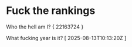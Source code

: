 # Fuck the rankings

Who the hell am I?
{ 22163724 }

What fucking year is it?
[ 2025-08-13T10:13:20Z ]
